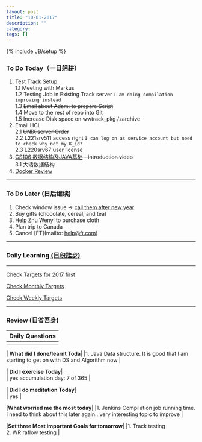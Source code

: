 ```yaml
---
layout: post
title: "10-01-2017"
description: ""
category: 
tags: []
---
```

{% include JB/setup %}


### To Do Today（一日躬耕）

1. Test Track Setup  <br />
	1.1 Meeting with Markus <br />
	1.2 Testing Job in Existing Track server  `I am doing compilation improving instead` <br />
	1.3 <s>Email about Adam: to prepare Script <br /> </s>
	1.4 Move to the rest of repo into Git <br />
	1.5 <s>Increase Disk space on wwtrack_pkg /zarchive <br /> </s>
2. Email HCL  <br /> 
	2.1 <s>UNIX server Order </s>  
	2.2 L221srv511 access right `I can log on as service account but need to check why not my K_id?`  <br />
	2.3 L220srv67 user license 
3. <s>[CS106 数据结构及JAVA基础](https://www.bittiger.io/livecourses/9jfxfp77uQm5ZTMJJ) - introduction video <br /> </s>
	3.1  大话数据结构 
4. [Docker Review](https://github.com/wsargent/docker-cheat-sheet)

---

### To Do Later (日后继续) 
1. Check window issue -> [call them after new year](http://neil526.tripod.com/)
2. Buy gifts (chocolate, cereal, and tea)
3. Help Zhu Wenyi to purchase cloth 
5. Plan trip to Canada
6. Cancel [FT](mailto: help@ft.com)

---

### Daily Learning [(日积跬步)](https://yitianxu.github.io/2017/01/05/learning-summary)


---

[Check Targets for 2017 first](https://yitianxu.github.io/2016/12/30/resolution-for-2017)

[Check Monthly Targets](https://yitianxu.github.io/pages/monthly%20targets/Monthly)

[Check Weekly Targets](https://yitianxu.github.io/pages/weekly%20targets/Weekly%20Targets) 

---

### Review (日省吾身)

| Daily Questions                   |                                           
|:----------------------------------|
|                                   |

| **What did I done/learnt Toda**| 
|1. Java Data structure. It is good that I am starting to get on with DS and Algorithm now    |

| **Did I exercise Today**|          
| yes accumulation day: 7 of 365  |

| **Did I do meditation Today**|          
|   yes  |

|**What worried me the most today**|
|1. Jenkins Compilation job running time. I need to think about this later again.. very interesting topic to improve                              |

|**Set three Most important Goals for tomorrow**|
|1. Track testing <br /> 2. WR raflow testing                                        |
